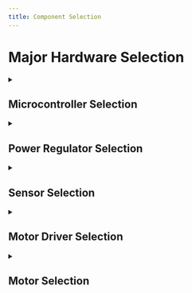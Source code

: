 ```yaml
---
title: Component Selection
---
```


# Major Hardware Selection

<details>
<summary><h2>Microcontroller Selection</h2></summary>

<br>

| component       | Image | Advantages | Disadvantages | Link |
|-----------------|-------|------------|----------------|------|
| **ESP32-WROOM** | ![](../Images/ESP32.png){ width="130" } | familiar toolchain (MPLAB X + MCC Melody)<br>Plenty of docs/examples<br>Good peripherals for class labs | 8-bit CPU limits vs. 32-bit MCUs<br>Lower library ecosystem than ARM | [Datasheet](https://www.digikey.com/en/products/detail/espressif-systems/ESP32-DEVKITC-32UE/12091813) |

</details>



<details>
<summary><h2>Power Regulator Selection</h2></summary>

| Component | Image | Advantages | Disadvantages | Link |
|---|---:|---|---|:--:|
| **LM2596S-3.3V** | ![lm2596](../Images/lm2596.png){ width="130" } |
<ul>
<li>Up to 3 A, efficient buck</li>
<li>Great for higher Vin → 3.3 V</li>
</ul> |
<ul>
<li>Needs external inductor/diode/caps</li>
<li>Can introduce switching noise</li>
</ul> | [Product](https://www.ti.com/product/LM2596) |

</details>

<details>
<summary><h2>Sensor Selection</h2></summary>

| Component | Image | Advantages | Disadvantages | Link |
|---|---:|---|---|:--:|
| **TC74A4-3.3V** | ![tc74](../Images/tc74.png){ width="130" } |
<ul>
<li>I²C temperature sensor, simple</li>
<li>Low parts count</li>
</ul> |
<ul>
<li>±2 °C typ accuracy</li>
</ul> | [Datasheet](https://www.microchip.com/en-us/product/TC74) |

</details>

<details>
<summary><h2>Motor Driver Selection</h2></summary>

| Component | Image | Advantages | Disadvantages | Link |
|---|---:|---|---|:--:|
| **DRV8825** | ![drv8825](../Images/drv8825.png){ width="130" } |
<ul>
<li>Stepper driver, microstepping</li>
<li>Common, lots of examples</li>
</ul> |
<ul>
<li>Needs careful current/thermal setup</li>
</ul> | [Datasheet](https://www.ti.com/product/DRV8825) |

</details>

<details>
<summary><h2>Motor Selection</h2></summary>

| Component | Image | Advantages | Disadvantages | Link |
|---|---:|---|---|:--:|
| **NEMA-17 Stepper** | ![nema17](../Images/nema17.png){ width="130" } |
<ul>
<li>Widely available, predictable torque</li>
</ul> |
<ul>
<li>Lower top speed than DC motors</li>
</ul> | [Example](https://www.pololu.com/) |

</details>
